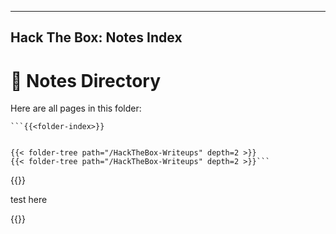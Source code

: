 
---
Hack The Box: Notes Index
---

# 📂 Notes Directory

Here are all pages in this folder:

```
```{{<folder-index>}}


{{< folder-tree path="/HackTheBox-Writeups" depth=2 >}}
{{< folder-tree path="/HackTheBox-Writeups" depth=2 >}}```

```

{{<folder-tree path="/HackTheBox-Writeups" depth=2>}}

test here

{{<folder-tree path="./" depth=2>}}